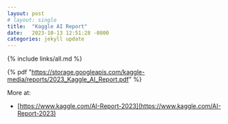 ```yaml
---
layout: post
# layout: single
title:  "Kaggle AI Report"
date:   2023-10-13 12:51:28 -0800
categories: jekyll update
---
```


{% include links/all.md %}


 {% pdf "https://storage.googleapis.com/kaggle-media/reports/2023_Kaggle_AI_Report.pdf" %}


 More at:
  * [https://www.kaggle.com/AI-Report-2023](https://www.kaggle.com/AI-Report-2023)

